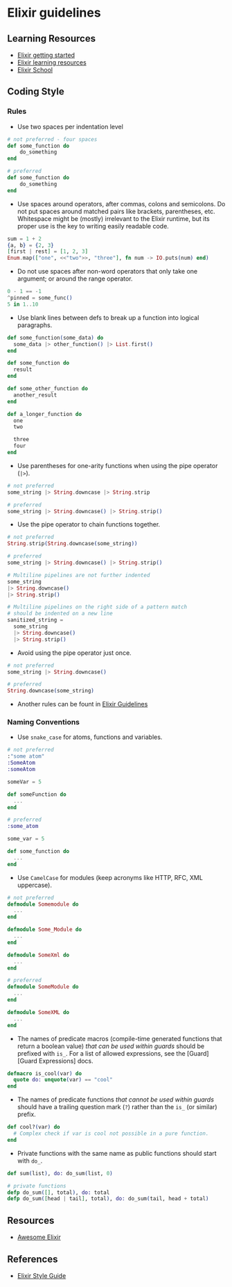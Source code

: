 # Elixir guidelines

## Learning Resources

- [Elixir getting started](https://elixir-lang.org/getting-started/introduction.html)
- [Elixir learning resources](https://elixir-lang.org/learning.html)
- [Elixir School](https://elixirschool.com/en/)

## Coding Style

### Rules

- Use two spaces per indentation level

```elixir
# not preferred - four spaces
def some_function do
    do_something
end

# preferred
def some_function do
    do_something
end
```

- Use spaces around operators, after commas, colons and semicolons. Do not put spaces around matched
  pairs like brackets, parentheses, etc. Whitespace might be (mostly) irrelevant to the Elixir runtime,
  but its proper use is the key to writing easily readable code.

```elixir
sum = 1 + 2
{a, b} = {2, 3}
[first | rest] = [1, 2, 3]
Enum.map(["one", <<"two">>, "three"], fn num -> IO.puts(num) end)
```

- Do not use spaces after non-word operators that only take one argument; or around the range operator.

```elixir
0 - 1 == -1
^pinned = some_func()
5 in 1..10
```

- Use blank lines between defs to break up a function into logical paragraphs.

```elixir
def some_function(some_data) do
  some_data |> other_function() |> List.first()
end

def some_function do
  result
end

def some_other_function do
  another_result
end

def a_longer_function do
  one
  two

  three
  four
end
```

- Use parentheses for one-arity functions when using the pipe operator (`|>`).

```elixir
# not preferred
some_string |> String.downcase |> String.strip

# preferred
some_string |> String.downcase() |> String.strip()
```

- Use the pipe operator to chain functions together.

```elixir
# not preferred
String.strip(String.downcase(some_string))

# preferred
some_string |> String.downcase() |> String.strip()

# Multiline pipelines are not further indented
some_string
|> String.downcase()
|> String.strip()

# Multiline pipelines on the right side of a pattern match
# should be indented on a new line
sanitized_string =
  some_string
  |> String.downcase()
  |> String.strip()
```

- Avoid using the pipe operator just once.

```elixir
# not preferred
some_string |> String.downcase()

# preferred
String.downcase(some_string)
```

- Another rules can be fount in [Elixir Guidelines](https://github.com/christopheradams/elixir_style_guide#syntax)

### Naming Conventions

- Use `snake_case` for atoms, functions and variables.

```elixir
# not preferred
:"some atom"
:SomeAtom
:someAtom

someVar = 5

def someFunction do
  ...
end

# preferred
:some_atom

some_var = 5

def some_function do
  ...
end
```

- Use `CamelCase` for modules (keep acronyms like HTTP, RFC, XML uppercase).

```elixir
# not preferred
defmodule Somemodule do
  ...
end

defmodule Some_Module do
  ...
end

defmodule SomeXml do
  ...
end

# preferred
defmodule SomeModule do
  ...
end

defmodule SomeXML do
  ...
end
```

- The names of predicate macros (compile-time generated functions that return a
  boolean value) _that can be used within guards_ should be prefixed with `is_`.
  For a list of allowed expressions, see the [Guard][Guard Expressions] docs.

```elixir
defmacro is_cool(var) do
  quote do: unquote(var) == "cool"
end
```

- The names of predicate functions _that cannot be used within guards_ should have a trailing question mark (`?`) rather than the `is_` (or similar) prefix.

```elixir
def cool?(var) do
  # Complex check if var is cool not possible in a pure function.
end
```

- Private functions with the same name as public functions should start with `do_`.

```elixir
def sum(list), do: do_sum(list, 0)

# private functions
defp do_sum([], total), do: total
defp do_sum([head | tail], total), do: do_sum(tail, head + total)
```

## Resources

- [Awesome Elixir](https://github.com/h4cc/awesome-elixir)

## References

- [Elixir Style Guide](https://github.com/christopheradams/elixir_style_guide)